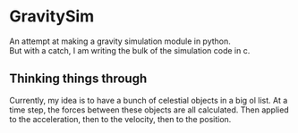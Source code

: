 # GravitySim
An attempt at making a gravity simulation module in python.  
But with a catch, I am writing the bulk of the simulation code in c.

## Thinking things through
Currently, my idea is to have a bunch of celestial objects in a big ol list.
At a time step, the forces between these objects are all calculated.
Then applied to the acceleration, then to the velocity, then to the position.
